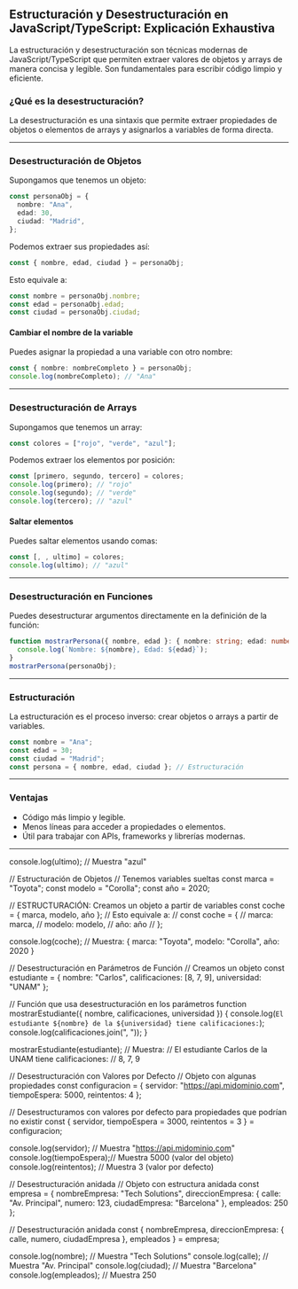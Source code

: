 ## Estructuración y Desestructuración en JavaScript/TypeScript: Explicación Exhaustiva

La estructuración y desestructuración son técnicas modernas de JavaScript/TypeScript que permiten extraer valores de objetos y arrays de manera concisa y legible. Son fundamentales para escribir código limpio y eficiente.

### ¿Qué es la desestructuración?

La desestructuración es una sintaxis que permite extraer propiedades de objetos o elementos de arrays y asignarlos a variables de forma directa.

---

### Desestructuración de Objetos

Supongamos que tenemos un objeto:

```ts
const personaObj = {
  nombre: "Ana",
  edad: 30,
  ciudad: "Madrid",
};
```

Podemos extraer sus propiedades así:

```ts
const { nombre, edad, ciudad } = personaObj;
```

Esto equivale a:

```ts
const nombre = personaObj.nombre;
const edad = personaObj.edad;
const ciudad = personaObj.ciudad;
```

#### Cambiar el nombre de la variable

Puedes asignar la propiedad a una variable con otro nombre:

```ts
const { nombre: nombreCompleto } = personaObj;
console.log(nombreCompleto); // "Ana"
```

---

### Desestructuración de Arrays

Supongamos que tenemos un array:

```ts
const colores = ["rojo", "verde", "azul"];
```

Podemos extraer los elementos por posición:

```ts
const [primero, segundo, tercero] = colores;
console.log(primero); // "rojo"
console.log(segundo); // "verde"
console.log(tercero); // "azul"
```

#### Saltar elementos

Puedes saltar elementos usando comas:

```ts
const [, , ultimo] = colores;
console.log(ultimo); // "azul"
```

---

### Desestructuración en Funciones

Puedes desestructurar argumentos directamente en la definición de la función:

```ts
function mostrarPersona({ nombre, edad }: { nombre: string; edad: number }) {
  console.log(`Nombre: ${nombre}, Edad: ${edad}`);
}
mostrarPersona(personaObj);
```

---

### Estructuración

La estructuración es el proceso inverso: crear objetos o arrays a partir de variables.

```ts
const nombre = "Ana";
const edad = 30;
const ciudad = "Madrid";
const persona = { nombre, edad, ciudad }; // Estructuración
```

---

### Ventajas

- Código más limpio y legible.
- Menos líneas para acceder a propiedades o elementos.
- Útil para trabajar con APIs, frameworks y librerías modernas.

---

console.log(ultimo); // Muestra "azul"

// Estructuración de Objetos
// Tenemos variables sueltas
const marca = "Toyota";
const modelo = "Corolla";
const año = 2020;

// ESTRUCTURACIÓN: Creamos un objeto a partir de variables
const coche = { marca, modelo, año };
// Esto equivale a:
// const coche = {
// marca: marca,
// modelo: modelo,
// año: año
// };

console.log(coche);
// Muestra: { marca: "Toyota", modelo: "Corolla", año: 2020 }

// Desestructuración en Parámetros de Función
// Creamos un objeto
const estudiante = {
nombre: "Carlos",
calificaciones: [8, 7, 9],
universidad: "UNAM"
};

// Función que usa desestructuración en los parámetros
function mostrarEstudiante({ nombre, calificaciones, universidad }) {
console.log(`El estudiante ${nombre} de la ${universidad} tiene calificaciones:`);
console.log(calificaciones.join(", "));
}

mostrarEstudiante(estudiante);
// Muestra:
// El estudiante Carlos de la UNAM tiene calificaciones:
// 8, 7, 9

// Desestructuración con Valores por Defecto
// Objeto con algunas propiedades
const configuracion = {
servidor: "https://api.midominio.com",
tiempoEspera: 5000,
reintentos: 4
};

// Desestructuramos con valores por defecto para propiedades que podrían no existir
const {
servidor,
tiempoEspera = 3000,
reintentos = 3
} = configuracion;

console.log(servidor); // Muestra "https://api.midominio.com"
console.log(tiempoEspera);// Muestra 5000 (valor del objeto)
console.log(reintentos); // Muestra 3 (valor por defecto)

// Desestructuración anidada
// Objeto con estructura anidada
const empresa = {
nombreEmpresa: "Tech Solutions",
direccionEmpresa: {
calle: "Av. Principal",
numero: 123,
ciudadEmpresa: "Barcelona"
},
empleados: 250
};

// Desestructuración anidada
const {
nombreEmpresa,
direccionEmpresa: { calle, numero, ciudadEmpresa },
empleados
} = empresa;

console.log(nombre); // Muestra "Tech Solutions"
console.log(calle); // Muestra "Av. Principal"
console.log(ciudad); // Muestra "Barcelona"
console.log(empleados); // Muestra 250

```

```
